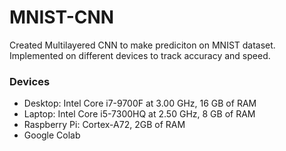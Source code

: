 # MNIST-CNN
Created Multilayered CNN to make prediciton on MNIST dataset. Implemented on different devices to track accuracy and speed.

### Devices
- Desktop: Intel Core i7-9700F at 3.00 GHz, 16 GB of RAM
- Laptop: Intel Core i5-7300HQ at 2.50 GHz, 8 GB of RAM
- Raspberry Pi: Cortex-A72, 2GB of RAM
- Google Colab
